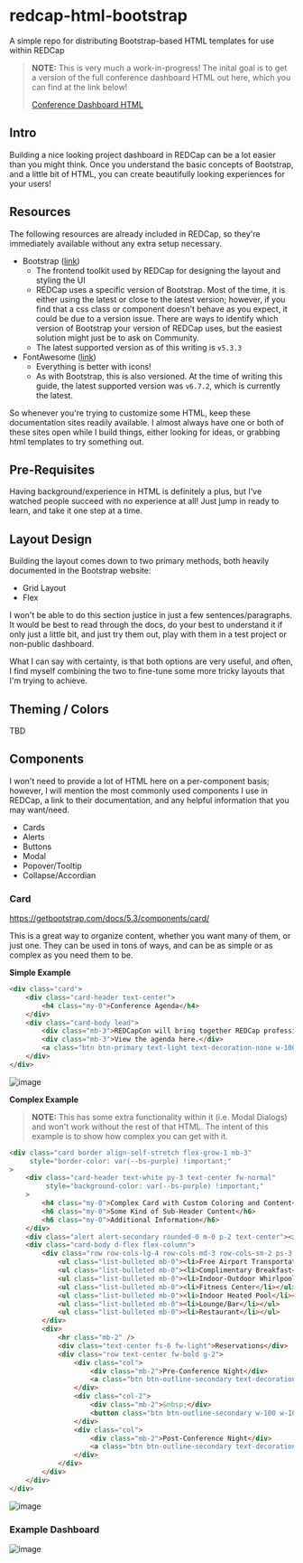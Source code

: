 # redcap-html-bootstrap
A simple repo for distributing Bootstrap-based HTML templates for use within REDCap

> **NOTE:** This is very much a work-in-progress! The inital goal is to get a version of the full conference dashboard HTML out here, which you can find at the link below!
> 
> [Conference Dashboard HTML](/dashboards/conference_full.html)

## Intro

Building a nice looking project dashboard in REDCap can be a lot easier than you might think.  Once you understand the basic concepts of Bootstrap, and a little bit of HTML, you can create beautifully looking experiences for your users!

## Resources

The following resources are already included in REDCap, so they're immediately available without any extra setup necessary.

- Bootstrap ([link](https://getbootstrap.com/docs/5.3/getting-started/introduction/))
  - The frontend toolkit used by REDCap for designing the layout and styling the UI
  - REDCap uses a specific version of Bootstrap.  Most of the time, it is either using the latest or close to the latest version; however, if you find that a css class or component doesn't behave as you expect, it could be due to a version issue.  There are ways to identify which version of Bootstrap your version of REDCap uses, but the easiest solution might just be to ask on Community.
  - The latest supported version as of this writing is `v5.3.3`
- FontAwesome ([link](https://fontawesome.com/search?ic=free))
  - Everything is better with icons!
  - As with Bootstrap, this is also versioned. At the time of writing this guide, the latest supported version was `v6.7.2`, which is currently the latest.

So whenever you're trying to customize some HTML, keep these documentation sites readily available.  I almost always have one or both of these sites open while I build things, either looking for ideas, or grabbing html templates to try something out.

## Pre-Requisites

Having background/experience in HTML is definitely a plus, but I've watched people succeed with no experience at all! Just jump in ready to learn, and take it one step at a time.

## Layout Design

Building the layout comes down to two primary methods, both heavily documented in the Bootstrap website:

- Grid Layout
- Flex

I won't be able to do this section justice in just a few sentences/paragraphs.  It would be best to read through the docs, do your best to understand it if only just a little bit, and just try them out, play with them in a test project or non-public dashboard.

What I can say with certainty, is that both options are very useful, and often, I find myself combining the two to fine-tune some more tricky layouts that I'm trying to achieve.

## Theming / Colors

TBD

## Components

I won't need to provide a lot of HTML here on a per-component basis; however, I will mention the most commonly used components I use in REDCap, a link to their documentation, and any helpful information that you may want/need.

- Cards
- Alerts
- Buttons
- Modal
- Popover/Tooltip
- Collapse/Accordian

### Card
https://getbootstrap.com/docs/5.3/components/card/

This is a great way to organize content, whether you want many of them, or just one.  They can be used in tons of ways, and can be as simple or as complex as you need them to be.

**Simple Example**

```html
<div class="card">
    <div class="card-header text-center">
        <h4 class="my-0">Conference Agenda</h4>
    </div>
    <div class="card-body lead">
        <div class="mb-3">REDCapCon will bring together REDCap professionals over this 3 &amp; 1/2 day event.</div>
        <div class="mb-3">View the agenda here.</div>
        <a class="btn btn-primary text-light text-decoration-none w-100" href="#" target="_blank" rel="noopener">Go To Dashboard</a></div>
    </div>
</div>
```

![image](https://github.com/user-attachments/assets/7ad73eb5-d60e-45ac-b404-e9f721519e96)

**Complex Example**

> **NOTE:** This has some extra functionality within it (i.e. Modal Dialogs) and won't work without the rest of that HTML.  The intent of this example is to show how complex you can get with it.

```html
<div class="card border align-self-stretch flex-grow-1 mb-3"
     style="border-color: var(--bs-purple) !important;"
>
    <div class="card-header text-white py-3 text-center fw-normal"
         style="background-color: var(--bs-purple) !important;"
    >
        <h4 class="my-0">Complex Card with Custom Coloring and Content</h4>
        <h6 class="my-0">Some Kind of Sub-Header Content</h6>
        <h6 class="my-0">Additional Information</h6>
    </div>
    <div class="alert alert-secondary rounded-0 m-0 p-2 text-center"><i class="fas fa-exclamation-triangle">&nbsp;</i> Special Alert Information Can Go Here! <i class="fas fa-exclamation-triangle">&nbsp;</i></div>
    <div class="card-body d-flex flex-column">
        <div class="row row-cols-lg-4 row-cols-md-3 row-cols-sm-2 ps-3 my-3">
            <ul class="list-bulleted mb-0"><li>Free Airport Transportation</li></ul>
            <ul class="list-bulleted mb-0"><li>Complimentary Breakfast</li></ul>
            <ul class="list-bulleted mb-0"><li>Indoor-Outdoor Whirlpool/Hot tub</li></ul>
            <ul class="list-bulleted mb-0"><li>Fitness Center</li></ul>
            <ul class="list-bulleted mb-0"><li>Indoor Heated Pool</li></ul>
            <ul class="list-bulleted mb-0"><li>Lounge/Bar</li></ul>
            <ul class="list-bulleted mb-0"><li>Restaurant</li></ul>
        </div>
        <div>
            <hr class="mb-2" />
            <div class="text-center fs-6 fw-light">Reservations</div>
            <div class="row text-center fw-bold g-2">
                <div class="col">
                    <div class="mb-2">Pre-Conference Night</div>
                    <a class="btn btn-outline-secondary text-decoration-none w-100" href="#" target="_blank" rel="noopener noreferrer">Sept 13<sup>th</sup> Booking</a>
                </div>
                <div class="col-2">
                    <div class="mb-2">&nbsp;</div>
                    <button class="btn btn-outline-secondary w-100 w-100" type="button" data-bs-toggle="modal" data-bs-target="#call-in-countryinnmn"> <i class="fas fa-phone">&nbsp;</i> </button>
                </div>
                <div class="col">
                    <div class="mb-2">Post-Conference Night</div>
                    <a class="btn btn-outline-secondary text-decoration-none w-100" href="3" target="_blank" rel="noopener noreferrer">Sept 17<sup>th</sup> Booking</a>
                </div>
            </div>
        </div>
    </div>
</div>
```

![image](https://github.com/user-attachments/assets/633fa561-f4ad-4ac6-9df6-983960325148)

### Example Dashboard
![image](https://github.com/user-attachments/assets/6e287ad6-ab47-432b-9f6e-4be38eb189cc)
